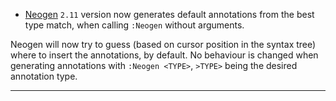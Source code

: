 - [Neogen](https://github.com/danymat/neogen) `2.11` version now generates default annotations from the best type match, when calling `:Neogen` without arguments.

Neogen will now try to guess (based on cursor position in the syntax tree) where to insert the annotations, by default.
No behaviour is changed when generating annotations with `:Neogen <TYPE>`, `>TYPE>` being the desired annotation type.

---
